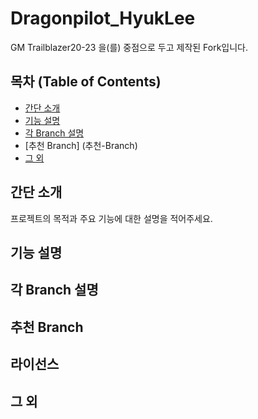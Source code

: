 # Dragonpilot_HyukLee

GM Trailblazer20-23 을(를) 중점으로 두고 제작된 Fork입니다.

## 목차 (Table of Contents)

- [간단 소개](#간단-소개)
- [기능 설명](#기능-설명)
- [각 Branch 설명](#각-Branch-설명)
- [추천 Branch] (추천-Branch)
- [그 외](#그-외)

## 간단 소개

프로젝트의 목적과 주요 기능에 대한 설명을 적어주세요.

## 기능 설명

## 각 Branch 설명

## 추천 Branch

## 라이선스

## 그 외
